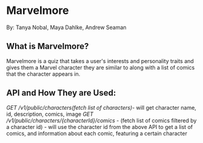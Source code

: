 # Marvelmore
By: Tanya Nobal, Maya Dahlke, Andrew Seaman

## What is Marvelmore?

Marvelmore is a quiz that takes a user's interests and personality traits and gives them a Marvel character they are similar to along with a list of comics that the character appears in.

## API and How They are Used:

*GET /v1/public/characters(fetch list of characters)*- will get character name, id, description, comics, image 
*GET /v1/public/characters/{characterId}/comics* - (fetch list of comics filtered by a character id) - will use the character id from the above API to get a list of comics, and information about each comic, featuring a certain character 
